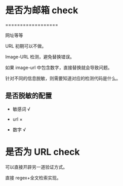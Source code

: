 # 是否为邮箱 check


==================

网址等等

URL 初期可以不做。

Image-URL 检测，避免替换错误。

如果 image-url 中包含数字，直接替换就会导致问题。

针对不同的信息脱敏，则需要知道对应的检测代码是什么。


## 是否脱敏的配置

- 敏感词 √

- url ×

- 数字 √

# 是否为 URL check

可以直接开辟另一道验证方式。

直接 regex+全文检索实现。